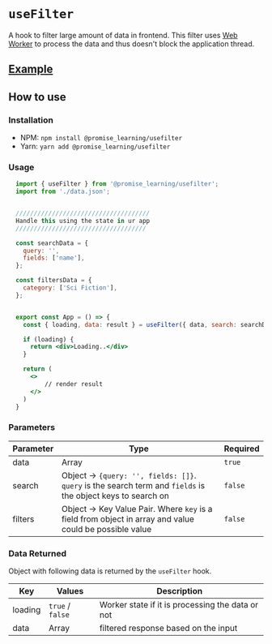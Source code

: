 # `useFilter`

A hook to filter large amount of data in frontend. This filter uses [Web Worker](https://developer.mozilla.org/en-US/docs/Web/API/Web_Workers_API/Using_web_workers) to process the data and thus doesn't block the application thread.

## [Example](https://github.com/promise-learning/useFilter/tree/main/example)

## How to use

### Installation

- NPM: `npm install @promise_learning/usefilter`
- Yarn: `yarn add @promise_learning/usefilter`

### Usage

```jsx
  import { useFilter } from '@promise_learning/usefilter';
  import from './data.json';


  /////////////////////////////////////
  Handle this using the state in ur app
  ////////////////////////////////////

  const searchData = {
    query: '',
    fields: ['name'],
  };

  const filtersData = {
    category: ['Sci Fiction'],
  };


  export const App = () => {
    const { loading, data: result } = useFilter({ data, search: searchData, filters: filterData });

    if (loading) {
      return <div>Loading..</div>
    }

    return (
      <>
          // render result
      </>
    )
  }
```

### Parameters

| Parameter | Type                                                                                                    | Required |
| --------- | ------------------------------------------------------------------------------------------------------- | -------- |
| data      | Array                                                                                                   | `true`   |
| search    | Object -> `{query: '', fields: []}`. `query` is the search term and `fields` is the object keys to search on                                                                     | `false`  |
| filters   | Object -> Key Value Pair. Where `key` is a field from object in array and value could be possible value | `false`  |

### Data Returned

Object with following data is returned by the `useFilter` hook.

| Key     | Values           | Description                                      |
| ------- | ---------------- | ------------------------------------------------ |
| loading | `true` / `false` | Worker state if it is processing the data or not |
| data    | Array            | filtered response based on the input             |
